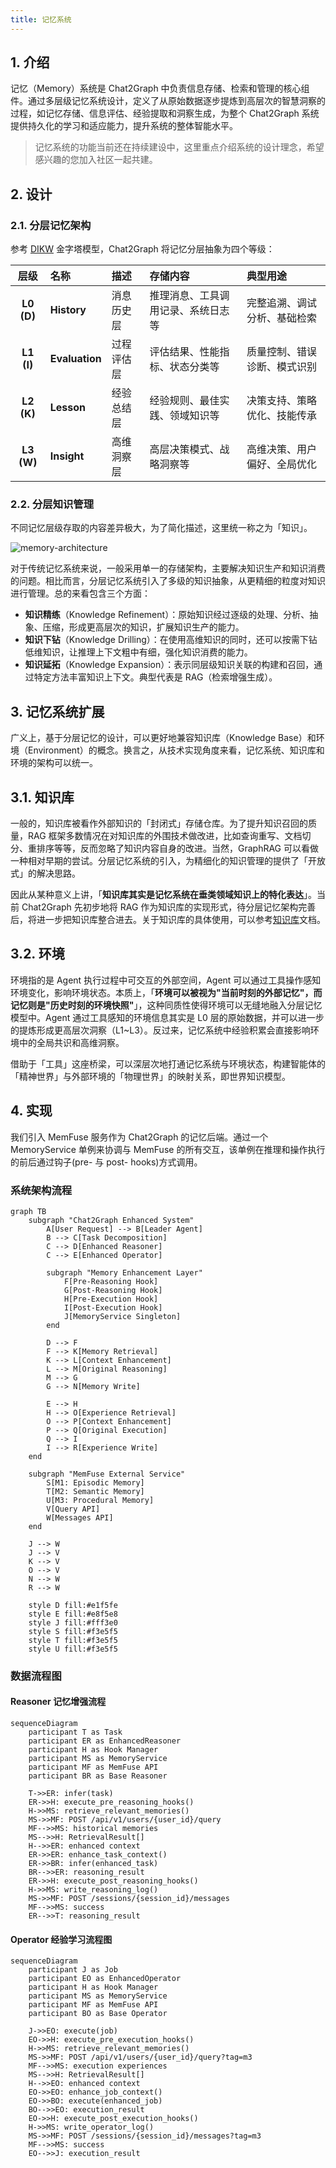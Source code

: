 ```yaml
---
title: 记忆系统
---
```


## 1. 介绍

记忆（Memory）系统是 Chat2Graph 中负责信息存储、检索和管理的核心组件。通过多层级记忆系统设计，定义了从原始数据逐步提炼到高层次的智慧洞察的过程，如记忆存储、信息评估、经验提取和洞察生成，为整个 Chat2Graph 系统提供持久化的学习和适应能力，提升系统的整体智能水平。

> 记忆系统的功能当前还在持续建设中，这里重点介绍系统的设计理念，希望感兴趣的您加入社区一起共建。



## 2. 设计

### 2.1. 分层记忆架构

参考 [DIKW](https://en.wikipedia.org/wiki/DIKW_pyramid) 金字塔模型，Chat2Graph 将记忆分层抽象为四个等级：

| 层级 | 名称 | 描述 | 存储内容 | 典型用途 |
|:----:|:-----|:-----|:---------|:---------|
| **L0 (D)** | **History** | 消息历史层 | 推理消息、工具调用记录、系统日志等 | 完整追溯、调试分析、基础检索 |
| **L1 (I)** | **Evaluation** | 过程评估层 | 评估结果、性能指标、状态分类等 | 质量控制、错误诊断、模式识别 |
| **L2 (K)** | **Lesson** | 经验总结层 | 经验规则、最佳实践、领域知识等 | 决策支持、策略优化、技能传承 |
| **L3 (W)** | **Insight** | 高维洞察层 | 高层决策模式、战略洞察等 | 高维决策、用户偏好、全局优化 |



### 2.2. 分层知识管理

不同记忆层级存取的内容差异极大，为了简化描述，这里统一称之为「知识」。

![memory-architecture](../../asset/image/memory-arch.png)

对于传统记忆系统来说，一般采用单一的存储架构，主要解决知识生产和知识消费的问题。相比而言，分层记忆系统引入了多级的知识抽象，从更精细的粒度对知识进行管理。总的来看包含三个方面：

* **知识精练**（Knowledge Refinement）：原始知识经过逐级的处理、分析、抽象、压缩，形成更高层次的知识，扩展知识生产的能力。
* **知识下钻**（Knowledge Drilling）：在使用高维知识的同时，还可以按需下钻低维知识，让推理上下文粗中有细，强化知识消费的能力。
* **知识延拓**（Knowledge Expansion）：表示同层级知识关联的构建和召回，通过特定方法丰富知识上下文。典型代表是 RAG（检索增强生成）。



## 3. 记忆系统扩展

广义上，基于分层记忆的设计，可以更好地兼容知识库（Knowledge Base）和环境（Environment）的概念。换言之，从技术实现角度来看，记忆系统、知识库和环境的架构可以统一。



## 3.1. 知识库

一般的，知识库被看作外部知识的「封闭式」存储仓库。为了提升知识召回的质量，RAG 框架多数情况在对知识库的外围技术做改进，比如查询重写、文档切分、重排序等等，反而忽略了知识内容自身的改进。当然，GraphRAG 可以看做一种相对早期的尝试。分层记忆系统的引入，为精细化的知识管理的提供了「开放式」的解决思路。

因此从某种意义上讲，「**知识库其实是记忆系统在垂类领域知识上的特化表达**」。当前 Chat2Graph 先初步地将 RAG 作为知识库的实现形式，待分层记忆架构完善后，将进一步把知识库整合进去。关于知识库的具体使用，可以参考[知识库](../cookbook/knowledgebase.md)文档。




## 3.2. 环境

环境指的是 Agent 执行过程中可交互的外部空间，Agent 可以通过工具操作感知环境变化，影响环境状态。本质上，「**环境可以被视为"当前时刻的外部记忆"，而记忆则是"历史时刻的环境快照"**」，这种同质性使得环境可以无缝地融入分层记忆模型中。Agent 通过工具感知的环境信息其实是 L0 层的原始数据，并可以进一步的提炼形成更高层次洞察（L1~L3）。反过来，记忆系统中经验积累会直接影响环境中的全局共识和高维洞察。

借助于「工具」这座桥梁，可以深层次地打通记忆系统与环境状态，构建智能体的「精神世界」与外部环境的「物理世界」的映射关系，即世界知识模型。

## 4. 实现

我们引入 MemFuse 服务作为 Chat2Graph 的记忆后端。通过一个 MemoryService 单例来协调与 MemFuse 的所有交互，该单例在推理和操作执行的前后通过钩子(pre- 与 post- hooks)方式调用。

### 系统架构流程

```mermaid
graph TB
    subgraph "Chat2Graph Enhanced System"
        A[User Request] --> B[Leader Agent]
        B --> C[Task Decomposition]
        C --> D[Enhanced Reasoner]
        C --> E[Enhanced Operator]

        subgraph "Memory Enhancement Layer"
            F[Pre-Reasoning Hook]
            G[Post-Reasoning Hook]
            H[Pre-Execution Hook]
            I[Post-Execution Hook]
            J[MemoryService Singleton]
        end

        D --> F
        F --> K[Memory Retrieval]
        K --> L[Context Enhancement]
        L --> M[Original Reasoning]
        M --> G
        G --> N[Memory Write]

        E --> H
        H --> O[Experience Retrieval]
        O --> P[Context Enhancement]
        P --> Q[Original Execution]
        Q --> I
        I --> R[Experience Write]
    end

    subgraph "MemFuse External Service"
        S[M1: Episodic Memory]
        T[M2: Semantic Memory]
        U[M3: Procedural Memory]
        V[Query API]
        W[Messages API]
    end

    J --> W
    J --> V
    K --> V
    O --> V
    N --> W
    R --> W

    style D fill:#e1f5fe
    style E fill:#e8f5e8
    style J fill:#fff3e0
    style S fill:#f3e5f5
    style T fill:#f3e5f5
    style U fill:#f3e5f5
```

### 数据流程图

#### Reasoner 记忆增强流程

```mermaid
sequenceDiagram
    participant T as Task
    participant ER as EnhancedReasoner
    participant H as Hook Manager
    participant MS as MemoryService
    participant MF as MemFuse API
    participant BR as Base Reasoner

    T->>ER: infer(task)
    ER->>H: execute_pre_reasoning_hooks()
    H->>MS: retrieve_relevant_memories()
    MS->>MF: POST /api/v1/users/{user_id}/query
    MF-->>MS: historical memories
    MS-->>H: RetrievalResult[]
    H-->>ER: enhanced context
    ER->>ER: enhance_task_context()
    ER->>BR: infer(enhanced_task)
    BR-->>ER: reasoning_result
    ER->>H: execute_post_reasoning_hooks()
    H->>MS: write_reasoning_log()
    MS->>MF: POST /sessions/{session_id}/messages
    MF-->>MS: success
    ER-->>T: reasoning_result
```

#### Operator 经验学习流程图

```mermaid
sequenceDiagram
    participant J as Job
    participant EO as EnhancedOperator
    participant H as Hook Manager
    participant MS as MemoryService
    participant MF as MemFuse API
    participant BO as Base Operator

    J->>EO: execute(job)
    EO->>H: execute_pre_execution_hooks()
    H->>MS: retrieve_relevant_memories()
    MS->>MF: POST /api/v1/users/{user_id}/query?tag=m3
    MF-->>MS: execution experiences
    MS-->>H: RetrievalResult[]
    H-->>EO: enhanced context
    EO->>EO: enhance_job_context()
    EO->>BO: execute(enhanced_job)
    BO-->>EO: execution_result
    EO->>H: execute_post_execution_hooks()
    H->>MS: write_operator_log()
    MS->>MF: POST /sessions/{session_id}/messages?tag=m3
    MF-->>MS: success
    EO-->>J: execution_result
```